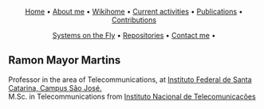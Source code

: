 
<p align="center">
 <a href="https://rmayormartins.github.io/">Home</a> •
 <a href="#about2.md">About me</a> •
 <a href="https://wiki.sj.ifsc.edu.br/index.php/Ramon_Mayor_Martins">Wikihome</a> • 
 <a href="#current">Current activities</a> • 
 <a href="#publications">Publications</a> • 
 <a href="#contribuitions">Contributions</a>
</p>

<p align="center">
 <a href="#onthefly">Systems on the Fly</a> •
 <a href="https://github.com/rmayormartins/">Repositories</a> • 
 <a href="#contact">Contact me</a> •
</p>

## Ramon Mayor Martins

Professor in the area of Telecommunications, at [Instituto Federal de Santa Catarina, Campus São José.](https://www.ifsc.edu.br/)<br/>
M.Sc. in Telecommunications from [Instituto Nacional de Telecomunicações](https://www.inatel.br)





         
